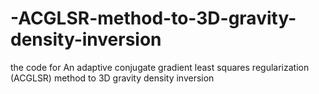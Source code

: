 # -ACGLSR-method-to-3D-gravity-density-inversion
the code for An adaptive conjugate gradient least squares regularization (ACGLSR) method to 3D gravity density inversion
